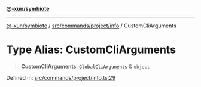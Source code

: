 [**@-xun/symbiote**](../../../../../README.md)

***

[@-xun/symbiote](../../../../../README.md) / [src/commands/project/info](../README.md) / CustomCliArguments

# Type Alias: CustomCliArguments

> **CustomCliArguments**: [`GlobalCliArguments`](../../../../configure/type-aliases/GlobalCliArguments.md) & `object`

Defined in: [src/commands/project/info.ts:29](https://github.com/Xunnamius/symbiote/blob/77d17fb695645e232d8cbbf34928a6f01fd29047/src/commands/project/info.ts#L29)
